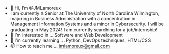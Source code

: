 - 👋 Hi, I’m @JMLamoreux
- I am currently a Senior at The University of North Carolina Wilmington, majoring in Business Administration with a concentration in Management Information Systems and a minor in Cybersecurity. I will be graduating in May 2024! I am currently searching for a job/internship!
- 👀 I’m interested in ... Software and Web Development
- 🌱 I’m currently learning ... Python, DevOps techniques, HTML/CSS
- 📫 How to reach me ... jmlamoreux@gmail.com

<!---
JMLamoreux/JMLamoreux is a ✨ special ✨ repository because its `README.md` (this file) appears on your GitHub profile.
You can click the Preview link to take a look at your changes.
--->
